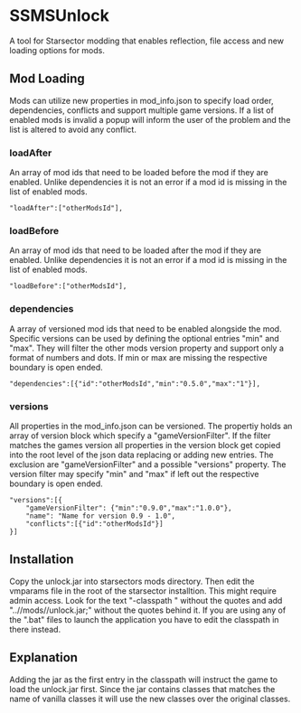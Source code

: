 # SSMSUnlock
A tool for Starsector modding that enables reflection, file access and new loading options for mods.

## Mod Loading

Mods can utilize new properties in mod_info.json to specify load order, dependencies, conflicts and support multiple game versions. If a list of enabled mods is invalid a popup will inform the user of the problem and the list is altered to avoid any conflict.

### loadAfter
An array of mod ids that need to be loaded before the mod if they are enabled. Unlike dependencies it is not an error if a mod id is missing in the list of enabled mods.

```
"loadAfter":["otherModsId"],
```

### loadBefore
An array of mod ids that need to be loaded after the mod if they are enabled. Unlike dependencies it is not an error if a mod id is missing in the list of enabled mods.

```
"loadBefore":["otherModsId"],
```

### dependencies
A array of versioned mod ids that need to be enabled alongside the mod. Specific versions can be used by defining the optional entries "min" and "max". They will filter the other mods version property and support only a format of numbers and dots. If min or max are missing the respective boundary is open ended.

```
"dependencies":[{"id":"otherModsId","min":"0.5.0","max":"1"}],
```

### versions
All properties in the mod_info.json can be versioned. The propertiy holds an array of version block which specify a "gameVersionFilter". If the filter matches the games version all properties in the version block get copied into the root level of the json data replacing or adding new entries. The exclusion are "gameVersionFilter" and a possible "versions" property. The version filter may specify "min" and "max" if left out the respective boundary is open ended.

```
"versions":[{
	"gameVersionFilter": {"min":"0.9.0","max":"1.0.0"},
	"name": "Name for version 0.9 - 1.0",
	"conflicts":[{"id":"otherModsId"}]
}]
```

## Installation
Copy the unlock.jar into starsectors mods directory. Then edit the vmparams file in the root of the starsector installtion. This might require admin access. Look for the text "-classpath " without the quotes and add "..//mods//unlock.jar;" without the quotes behind it. If you are using any of the ".bat" files to launch the application you have to edit the classpath in there instead.

## Explanation
Adding the jar as the first entry in the classpath will instruct the game to load the unlock.jar first. Since the jar contains classes that matches the name of vanilla classes it will use the new classes over the original classes.

